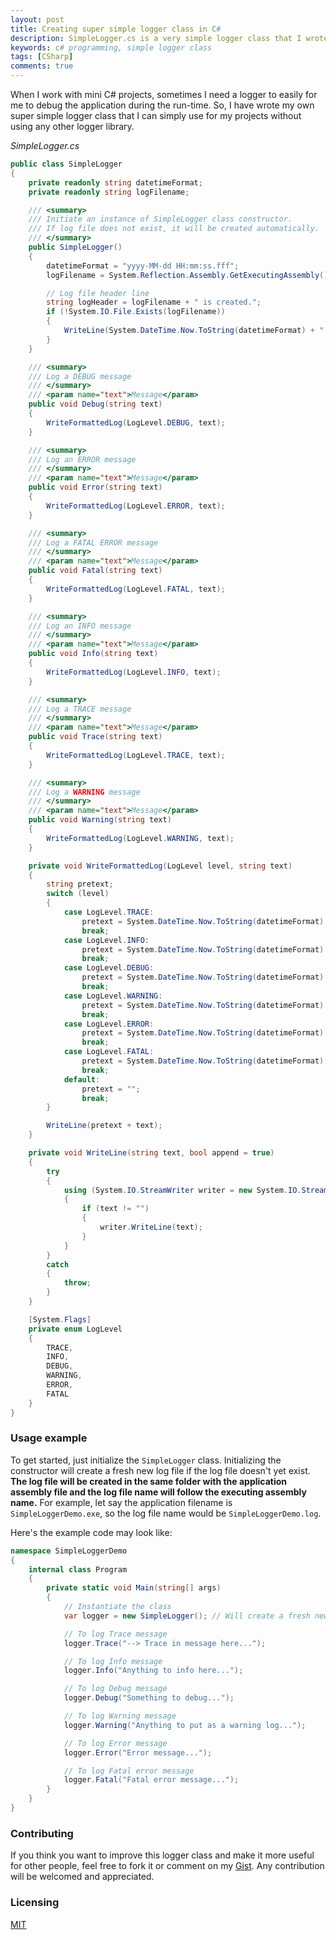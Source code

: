 ```yaml
---
layout: post
title: Creating super simple logger class in C#
description: SimpleLogger.cs is a very simple logger class that I wrote for my own use in some of my mini C# project developments.
keywords: c# programming, simple logger class
tags: [CSharp]
comments: true
---
```


When I work with mini C# projects, sometimes I need a logger to easily for me to debug the application during the run-time. So, I have wrote my own super simple logger class that I can simply use for my projects without using any other logger library.

_SimpleLogger.cs_

```csharp
public class SimpleLogger
{
    private readonly string datetimeFormat;
    private readonly string logFilename;

    /// <summary>
    /// Initiate an instance of SimpleLogger class constructor.
    /// If log file does not exist, it will be created automatically.
    /// </summary>
    public SimpleLogger()
    {
        datetimeFormat = "yyyy-MM-dd HH:mm:ss.fff";
        logFilename = System.Reflection.Assembly.GetExecutingAssembly().GetName().Name + ".log";

        // Log file header line
        string logHeader = logFilename + " is created.";
        if (!System.IO.File.Exists(logFilename))
        {
            WriteLine(System.DateTime.Now.ToString(datetimeFormat) + " " + logHeader, false);
        }
    }

    /// <summary>
    /// Log a DEBUG message
    /// </summary>
    /// <param name="text">Message</param>
    public void Debug(string text)
    {
        WriteFormattedLog(LogLevel.DEBUG, text);
    }

    /// <summary>
    /// Log an ERROR message
    /// </summary>
    /// <param name="text">Message</param>
    public void Error(string text)
    {
        WriteFormattedLog(LogLevel.ERROR, text);
    }

    /// <summary>
    /// Log a FATAL ERROR message
    /// </summary>
    /// <param name="text">Message</param>
    public void Fatal(string text)
    {
        WriteFormattedLog(LogLevel.FATAL, text);
    }

    /// <summary>
    /// Log an INFO message
    /// </summary>
    /// <param name="text">Message</param>
    public void Info(string text)
    {
        WriteFormattedLog(LogLevel.INFO, text);
    }

    /// <summary>
    /// Log a TRACE message
    /// </summary>
    /// <param name="text">Message</param>
    public void Trace(string text)
    {
        WriteFormattedLog(LogLevel.TRACE, text);
    }

    /// <summary>
    /// Log a WARNING message
    /// </summary>
    /// <param name="text">Message</param>
    public void Warning(string text)
    {
        WriteFormattedLog(LogLevel.WARNING, text);
    }

    private void WriteFormattedLog(LogLevel level, string text)
    {
        string pretext;
        switch (level)
        {
            case LogLevel.TRACE:
                pretext = System.DateTime.Now.ToString(datetimeFormat) + " [TRACE]   ";
                break;
            case LogLevel.INFO:
                pretext = System.DateTime.Now.ToString(datetimeFormat) + " [INFO]    ";
                break;
            case LogLevel.DEBUG:
                pretext = System.DateTime.Now.ToString(datetimeFormat) + " [DEBUG]   ";
                break;
            case LogLevel.WARNING:
                pretext = System.DateTime.Now.ToString(datetimeFormat) + " [WARNING] ";
                break;
            case LogLevel.ERROR:
                pretext = System.DateTime.Now.ToString(datetimeFormat) + " [ERROR]   ";
                break;
            case LogLevel.FATAL:
                pretext = System.DateTime.Now.ToString(datetimeFormat) + " [FATAL]   ";
                break;
            default:
                pretext = "";
                break;
        }

        WriteLine(pretext + text);
    }

    private void WriteLine(string text, bool append = true)
    {
        try
        {
            using (System.IO.StreamWriter writer = new System.IO.StreamWriter(logFilename, append, System.Text.Encoding.UTF8))
            {
                if (text != "")
                {
                    writer.WriteLine(text);
                }
            }
        }
        catch
        {
            throw;
        }
    }

    [System.Flags]
    private enum LogLevel
    {
        TRACE,
        INFO,
        DEBUG,
        WARNING,
        ERROR,
        FATAL
    }
}
```

### Usage example

To get started, just initialize the `SimpleLogger` class. Initializing the constructor will create a fresh new log file if the log file doesn't yet exist. **The log file will be created in the same folder with the application assembly file and the log file name will follow the executing assembly name.** For example, let say the application filename is `SimpleLoggerDemo.exe`, so the log file name would be `SimpleLoggerDemo.log`.

Here's the example code may look like:

```csharp
namespace SimpleLoggerDemo
{
    internal class Program
    {
        private static void Main(string[] args)
        {
            // Instantiate the class
            var logger = new SimpleLogger(); // Will create a fresh new log file if it doesn't exist.

            // To log Trace message
            logger.Trace("--> Trace in message here...");

            // To log Info message
            logger.Info("Anything to info here...");

            // To log Debug message
            logger.Debug("Something to debug...");

            // To log Warning message
            logger.Warning("Anything to put as a warning log...");

            // To log Error message
            logger.Error("Error message...");

            // To log Fatal error message
            logger.Fatal("Fatal error message...");
        }
    }
}
```

### Contributing

If you think you want to improve this logger class and make it more useful for other people, feel free to fork it or comment on my [Gist](https://git.io/vpfKC). Any contribution will be welcomed and appreciated.

### Licensing

[MIT](https://heiswayi.nrird.com/mit-license/)

